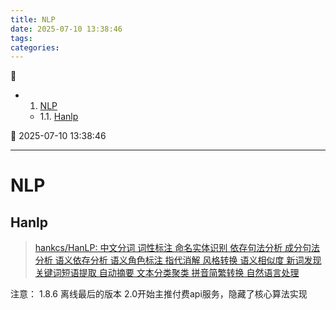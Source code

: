 ```yaml
---
title: NLP
date: 2025-07-10 13:38:46
tags: 
categories: 
---
```



💠

- 1. [NLP](#nlp)
    - 1.1. [Hanlp](#hanlp)

💠 2025-07-10 13:38:46
****************************************
# NLP

## Hanlp
> [hankcs/HanLP: 中文分词 词性标注 命名实体识别 依存句法分析 成分句法分析 语义依存分析 语义角色标注 指代消解 风格转换 语义相似度 新词发现 关键词短语提取 自动摘要 文本分类聚类 拼音简繁转换 自然语言处理](https://github.com/hankcs/HanLP)  

注意： 1.8.6 离线最后的版本 2.0开始主推付费api服务，隐藏了核心算法实现

